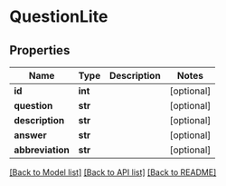 # QuestionLite

## Properties
Name | Type | Description | Notes
------------ | ------------- | ------------- | -------------
**id** | **int** |  | [optional] 
**question** | **str** |  | [optional] 
**description** | **str** |  | [optional] 
**answer** | **str** |  | [optional] 
**abbreviation** | **str** |  | [optional] 

[[Back to Model list]](../README.md#documentation-for-models) [[Back to API list]](../README.md#documentation-for-api-endpoints) [[Back to README]](../README.md)

